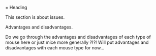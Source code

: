 = Heading

This section is about issues.

Advantages and disadvantages.



Do we go through the advantages and disadvantages of each type of mouse here or just mice more generally ?!?!  Will put advantages and disadvantages with each mouse type for now...

